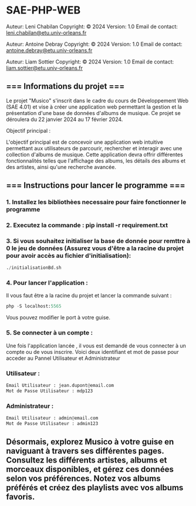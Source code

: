 # SAE-PHP-WEB

Auteur: Leni Chabilan
Copyright: © 2024
Version: 1.0
Email de contact: leni.chabilan@etu.univ-orleans.fr

Auteur: Antoine Debray
Copyright: © 2024
Version: 1.0
Email de contact: antoine.debray@etu.univ-orleans.fr

Auteur: Liam Sottier
Copyright: © 2024
Version: 1.0
Email de contact: liam.sottier@etu.univ-orleans.fr


## === Informations du projet ===

Le projet "Musico" s'inscrit dans le cadre du cours de Développement Web (SAE 4.01) et vise à créer une application web permettant la gestion et la présentation d'une base de données d'albums de musique. Ce projet se déroulera du 22 janvier 2024 au 17 février 2024.

Objectif principal :

L'objectif principal est de concevoir une application web intuitive permettant aux utilisateurs de parcourir, rechercher et interagir avec une collection d'albums de musique. Cette application devra offrir différentes fonctionnalités telles que l'affichage des albums, les détails des albums et des artistes, ainsi qu'une recherche avancée.

## === Instructions pour lancer le programme ===

### 1. Installez les bibliothèes necessaire pour faire fonctionner le programme 
### 2. Executez la commande : pip install -r requirement.txt




### 3. Si vous souhaitez initialiser la base de donnée pour remttre à 0 le jeu de données (Assurez vous d'être a la racine du projet pour avoir accès au fichier d'initialisation): 

```python
./initialisationBd.sh
```

### 4. Pour lancer l'application : 
Il vous faut être a la racine du projet et lancer la commande suivant : 

```python
php -S localhost:5565
```
Vous pouvez modifier le port à votre guise.

### 5. Se connecter à un compte : 
Une fois l'application lancée , il vous est demandé de vous connecter à un compte ou de vous inscrire. 
Voici deux identifiant et mot de passe pour acceder au Pannel Utilisateur et Administrateur

### Utilisateur : 
```python
Email Utilisateur : jean.dupont@email.com
Mot de Passe Utilisateur : mdp123
```

### Administrateur : 
```python
Email Utilisateur : admin@email.com
Mot de Passe Utilisateur : admin123
```



## Désormais, explorez Musico à votre guise en naviguant à travers ses différentes pages. Consultez les différents artistes, albums et morceaux disponibles, et gérez ces données selon vos préférences. Notez vos albums préférés et créez des playlists avec vos albums favoris.